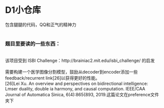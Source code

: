 D1小仓库
====
包含腿腿的代码，QQ和正气的精神力<br>
<br>
### 题目里要读的一些东西：<br>
<br>
该项目受到 ISBI Challenge：http://brainiac2.mit.edu/isbi_challenge/ 的启发<br>
<br>
需要构建一个医学图像分割模型，鼓励从decoder到encoder添加一些feedback/recurrent link[26]以获得更好的性能。<br>
[26]Lei Xu. An overview and perspectives on bidirectional intelligence: Lmser duality, double ia harmony, and causal computation. IEEE/CAA Journal of Automatica Sinica, 6(4):865{893, 2019.这篇论文在preference文件夹下<br>
